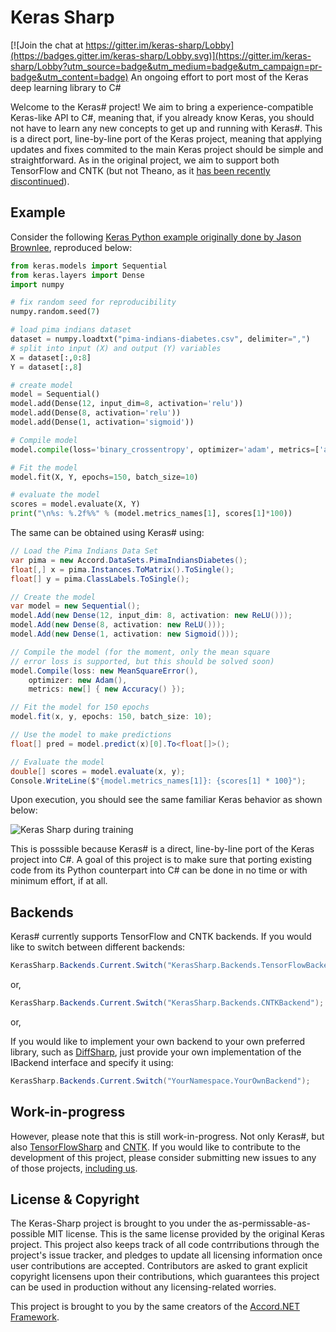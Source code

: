 # Keras Sharp

[![Join the chat at https://gitter.im/keras-sharp/Lobby](https://badges.gitter.im/keras-sharp/Lobby.svg)](https://gitter.im/keras-sharp/Lobby?utm_source=badge&utm_medium=badge&utm_campaign=pr-badge&utm_content=badge)
An ongoing effort to port most of the Keras deep learning library to C#

Welcome to the Keras# project! We aim to bring a experience-compatible Keras-like API to C#, meaning that, if you already know Keras, you should not have to learn any new concepts to get up and running with Keras#. This is a direct port, line-by-line port of the Keras project, meaning that applying updates and fixes commited to the main Keras project should be simple and straightforward. As in the original project, we aim to support both TensorFlow and CNTK (but not Theano, as it [has been recently discontinued](https://groups.google.com/d/msg/theano-users/7Poq8BZutbY/rNCIfvAEAwAJ)).

## Example

Consider the following [Keras Python example originally done by Jason Brownlee](https://machinelearningmastery.com/tutorial-first-neural-network-python-keras/), reproduced below:

```python
from keras.models import Sequential
from keras.layers import Dense
import numpy

# fix random seed for reproducibility
numpy.random.seed(7)

# load pima indians dataset
dataset = numpy.loadtxt("pima-indians-diabetes.csv", delimiter=",")
# split into input (X) and output (Y) variables
X = dataset[:,0:8]
Y = dataset[:,8]

# create model
model = Sequential()
model.add(Dense(12, input_dim=8, activation='relu'))
model.add(Dense(8, activation='relu'))
model.add(Dense(1, activation='sigmoid'))

# Compile model
model.compile(loss='binary_crossentropy', optimizer='adam', metrics=['accuracy'])

# Fit the model
model.fit(X, Y, epochs=150, batch_size=10)

# evaluate the model
scores = model.evaluate(X, Y)
print("\n%s: %.2f%%" % (model.metrics_names[1], scores[1]*100))
```

The same can be obtained using Keras# using:

```csharp
// Load the Pima Indians Data Set
var pima = new Accord.DataSets.PimaIndiansDiabetes();
float[,] x = pima.Instances.ToMatrix().ToSingle();
float[] y = pima.ClassLabels.ToSingle();

// Create the model
var model = new Sequential();
model.Add(new Dense(12, input_dim: 8, activation: new ReLU()));
model.Add(new Dense(8, activation: new ReLU()));
model.Add(new Dense(1, activation: new Sigmoid()));

// Compile the model (for the moment, only the mean square 
// error loss is supported, but this should be solved soon)
model.Compile(loss: new MeanSquareError(), 
    optimizer: new Adam(), 
    metrics: new[] { new Accuracy() });

// Fit the model for 150 epochs
model.fit(x, y, epochs: 150, batch_size: 10);

// Use the model to make predictions
float[] pred = model.predict(x)[0].To<float[]>();

// Evaluate the model
double[] scores = model.evaluate(x, y);
Console.WriteLine($"{model.metrics_names[1]}: {scores[1] * 100}");
```

Upon execution, you should see the same familiar Keras behavior as shown below:

![Keras Sharp during training](https://github.com/cesarsouza/keras-sharp/raw/master/Docs/Wiki/learning.png)

This is posssible because Keras# is a direct, line-by-line port of the Keras project into C#. A goal of this project is to make sure that porting existing code from its Python counterpart into C# can be done in no time or with minimum effort, if at all.

## Backends

Keras# currently supports TensorFlow and CNTK backends. If you would like to switch between different backends:

```csharp
KerasSharp.Backends.Current.Switch("KerasSharp.Backends.TensorFlowBackend");
```
or,
```csharp
KerasSharp.Backends.Current.Switch("KerasSharp.Backends.CNTKBackend");
```
or,

If you would like to implement your own backend to your own preferred library, such as [DiffSharp](https://github.com/DiffSharp/DiffSharp), just provide your own implementation of the IBackend interface and specify it using:
```csharp
KerasSharp.Backends.Current.Switch("YourNamespace.YourOwnBackend");
```

## Work-in-progress

However, please note that this is still work-in-progress. Not only Keras#, but also [TensorFlowSharp](https://github.com/migueldeicaza/TensorFlowSharp) and [CNTK](https://github.com/Microsoft/CNTK). If you would like to contribute to the development of this project, please consider submitting new issues to any of those projects, [including us](https://github.com/cesarsouza/keras-sharp/issues).

## License & Copyright

The Keras-Sharp project is brought to you under the as-permissable-as-possible MIT license. This is the same license provided by the original Keras project. This project also keeps track of all code contrributions through the project's issue tracker, and pledges to update all licensing information once user contributions are accepted. Contributors are asked to grant explicit copyright licensens upon their contributions, which guarantees this project can be used in production without any licensing-related worries.

This project is brought to you by the same creators of the [Accord.NET Framework](https://github.com/accord-net/framework).
